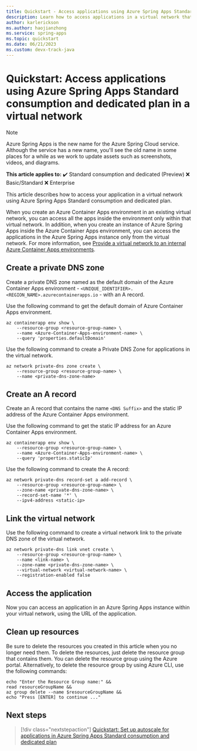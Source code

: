 ```yaml
---
title: Quickstart - Access applications using Azure Spring Apps Standard consumption and dedicated plan in a virtual network
description: Learn how to access applications in a virtual network that are using the Azure Spring Apps Standard consumption and dedicated plan.
author: karlerickson
ms.author: haojianzhong
ms.service: spring-apps
ms.topic: quickstart
ms.date: 06/21/2023
ms.custom: devx-track-java
---
```


# Quickstart: Access applications using Azure Spring Apps Standard consumption and dedicated plan in a virtual network

> [!NOTE]
> Azure Spring Apps is the new name for the Azure Spring Cloud service. Although the service has a new name, you'll see the old name in some places for a while as we work to update assets such as screenshots, videos, and diagrams.

**This article applies to:** ✔️ Standard consumption and dedicated (Preview) ❌ Basic/Standard ❌ Enterprise

This article describes how to access your application in a virtual network using Azure Spring Apps Standard consumption and dedicated plan.

When you create an Azure Container Apps environment in an existing virtual network, you can access all the apps inside the environment only within that virtual network. In addition, when you create an instance of Azure Spring Apps inside the Azure Container Apps environment, you can access the applications in the Azure Spring Apps instance only from the virtual network. For more information, see [Provide a virtual network to an internal Azure Container Apps environments](../container-apps/vnet-custom-internal.md?tabs=bash&pivots=azure-portal).

## Create a private DNS zone

Create a private DNS zone named as the default domain of the Azure Container Apps environment - `<UNIQUE_IDENTIFIER>.<REGION_NAME>.azurecontainerapps.io` - with an A record.

Use the following command to get the default domain of Azure Container Apps environment.

```azurecli
az containerapp env show \
    --resource-group <resource-group-name> \
    --name <Azure-Container-Apps-environment-name> \
    --query 'properties.defaultDomain'
```

Use the following command to create a Private DNS Zone for applications in the virtual network.

```azurecli
az network private-dns zone create \
    --resource-group <resource-group-name> \
    --name <private-dns-zone-name>
```

## Create an A record

Create an A record that contains the name `<DNS Suffix>` and the static IP address of the Azure Container Apps environment.

Use the following command to get the static IP address for an Azure Container Apps environment.

```azurecli
az containerapp env show \
    --resource-group <resource-group-name> \
    --name <Azure-Container-Apps-environment-name> \
    --query 'properties.staticIp'
```

Use the following command to create the A record:

```azurecli
az network private-dns record-set a add-record \
    --resource-group <resource-group-name> \
    --zone-name <private-dns-zone-name> \
    --record-set-name '*' \
    --ipv4-address <static-ip>
```

## Link the virtual network

Use the following command to create a virtual network link to the private DNS zone of the virtual network.

```azurecli
az network private-dns link vnet create \
    --resource-group <resource-group-name> \
    --name <link-name> \
    --zone-name <private-dns-zone-name> \
    --virtual-network <virtual-network-name> \
    --registration-enabled false
```

## Access the application

Now you can access an application in an Azure Spring Apps instance within your virtual network, using the URL of the application.

## Clean up resources

Be sure to delete the resources you created in this article when you no longer need them. To delete the resources, just delete the resource group that contains them. You can delete the resource group using the Azure portal. Alternatively, to delete the resource group by using Azure CLI, use the following commands:

```azurecli
echo "Enter the Resource Group name:" &&
read resourceGroupName &&
az group delete --name $resourceGroupName &&
echo "Press [ENTER] to continue ..."
```

## Next steps

> [!div class="nextstepaction"]
> [Quickstart: Set up autoscale for applications in Azure Spring Apps Standard consumption and dedicated plan](./quickstart-apps-autoscale-standard-consumption.md)
